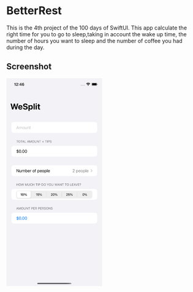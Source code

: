 # BetterRest

This is the 4th project of the 100 days of SwiftUI. This app calculate the right time for you to go to sleep,taking in account the wake up time, the number of hours you want to sleep and the number of coffee you had during the day.

## Screenshot

<img src="https://github.com/alexous95/BetterRest/blob/main/Screenshots/Simulator%20Screen%20Shot%20-%20iPhone%2012%20Pro%20-%202020-10-26%20at%2012.46.42.png" width="250">
